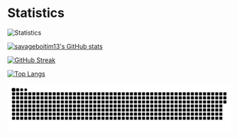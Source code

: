 <!--<a href="https://github.com/anuraghazra/github-readme-stats">
  <img align="center" src="https://github-readme-stats.vercel.app/api/pin/?username=Savageboitim13&repo=Savageboitim13&theme=tokyonight" />
</a>-->

# Statistics

![Statistics](https://github-profile-summary-cards.vercel.app/api/cards/profile-details?username=Savageboitim13&theme=tokyonight)

[![savageboitim13's GitHub stats](https://github-readme-stats.vercel.app/api?username=savageboitim13&count_private=true&show_icons=true&theme=tokyonight&border_color=1A1B27)](https://github.com/anuraghazra/github-readme-stats)

[![GitHub Streak](https://github-readme-streak-stats.herokuapp.com?user=Savageboitim13&theme=tokyonight&border=1A1B27)](https://git.io/streak-stats)

[![Top Langs](https://github-readme-stats.vercel.app/api/top-langs/?username=Savageboitim13&layout=compact&theme=tokyonight&border_color=1A1B27)](https://github.com/anuraghazra/github-readme-stats)

![Snake Gif](https://github.com/Savageboitim13/Savageboitim13/blob/output/github-contribution-grid-snake.svg)





































































<!--
All Themes: https://github.com/anuraghazra/github-readme-stats/blob/master/themes/README.md

S+ (top 1%), S (top 25%), A++ (top 45%), A+ (top 60%), and B+ (everyone)

**Savageboitim13/Savageboitim13** is a ✨ _special_ ✨ repository because its `README.md` (this file) appears on your GitHub profile.

Here are some ideas to get you started:

- 🔭 I’m currently working on ...
- 🌱 I’m currently learning ...
- 👯 I’m looking to collaborate on ...
- 🤔 I’m looking for help with ...
- 💬 Ask me about ...
- 📫 How to reach me: ...
- 😄 Pronouns: ...
- ⚡ Fun fact: ...
-->
